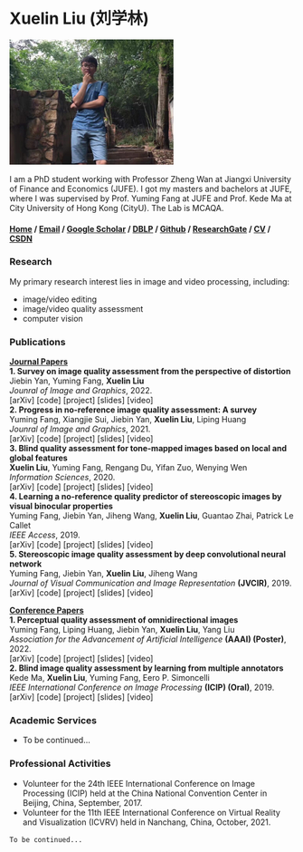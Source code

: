 # Xuelin Liu (刘学林)
![Image](/person.jpg)

I am a PhD student working with Professor Zheng Wan at Jiangxi University of Finance and Economics (JUFE). I got my masters and bachelors at JUFE, where I was supervised by Prof. Yuming Fang at JUFE and Prof. Kede Ma at City University of Hong Kong (CityU). The Lab is MCAQA.

#### [Home](https://github.com/LXLHXL123/xuelin.github.com/edit/gh-pages/index.md) / [Email](https://github.com/LXLHXL123/xuelin.github.com/edit/gh-pages/index.md) / [Google Scholar](https://github.com/LXLHXL123/xuelin.github.com/edit/gh-pages/index.md) / [DBLP](https://github.com/LXLHXL123/xuelin.github.com/edit/gh-pages/index.md) / [Github](https://github.com/LXLHXL123) / [ResearchGate](https://github.com/LXLHXL123/xuelin.github.com/edit/gh-pages/index.md) / [CV](https://github.com/LXLHXL123/xuelin.github.com/edit/gh-pages/index.md) / [CSDN](https://github.com/LXLHXL123/xuelin.github.com/edit/gh-pages/index.md)


### Research
My primary research interest lies in image and video processing, including: 
- image/video editing
- image/video quality assessment
- computer vision

### Publications
**<u>Journal Papers</u>** <br>
**1. Survey on image quality assessment from the perspective of distortion** <br>
Jiebin Yan, Yuming Fang, **Xuelin Liu** <br>
*Jounral of Image and Graphics*, 2022. <br>
[arXiv] [code] [project] [slides] [video] <br>
**2. Progress in no-reference image quality assessment: A survey** <br>
Yuming Fang, Xiangjie Sui, Jiebin Yan, **Xuelin Liu**, Liping Huang <br>
*Jounral of Image and Graphics*, 2021. <br>
[arXiv] [code] [project] [slides] [video] <br>
**3. Blind quality assessment for tone-mapped images based on local and global features** <br>
**Xuelin Liu**, Yuming Fang, Rengang Du, Yifan Zuo, Wenying Wen <br>
*Information Sciences*, 2020. <br>
[arXiv] [code] [project] [slides] [video] <br>
**4. Learning a no-reference quality predictor of stereoscopic images by visual binocular properties** <br>
Yuming Fang, Jiebin Yan, Jiheng Wang, **Xuelin Liu**, Guantao Zhai, Patrick Le Callet <br>
*IEEE Access*, 2019. <br>
[arXiv] [code] [project] [slides] [video] <br>
**5. Stereoscopic image quality assessment by deep convolutional neural network** <br>
Yuming Fang, Jiebin Yan, **Xuelin Liu**, Jiheng Wang <br>
*Journal of Visual Communication and Image Representation* **(JVCIR)**, 2019. <br>
[arXiv] [code] [project] [slides] [video] 

**<u>Conference Papers</u>** <br>
**1. Perceptual quality assessment of omnidirectional images** <br>
Yuming Fang, Liping Huang, Jiebin Yan, **Xuelin Liu**, Yang Liu <br>
*Association for the Advancement of Artificial Intelligence* **(AAAI) (Poster)**, 2022. <br>
[arXiv] [code] [project] [slides] [video] <br>
**2. Blind image quality assessment by learning from multiple annotators** <br>
Kede Ma, **Xuelin Liu**, Yuming Fang, Eero P. Simoncelli <br>
*IEEE International Conference on Image Processing* **(ICIP) (Oral)**, 2019. <br>
[arXiv] [code] [project] [slides] [video]

### Academic Services
- To be continued...

### Professional Activities
- Volunteer for the 24th IEEE International Conference on Image Processing (ICIP) held at the China National Convention Center in Beijing, China, September, 2017.
- Volunteer for the 11th IEEE International Conference on Virtual Reality and Visualization (ICVRV) held in Nanchang, China, October, 2021.

```markdown
To be continued...
```
